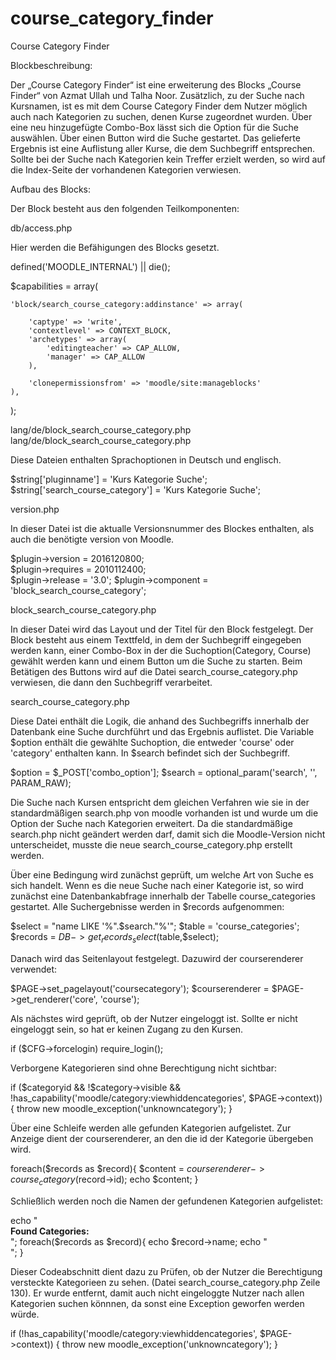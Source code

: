 # course_category_finder

Course Category Finder

Blockbeschreibung:

Der „Course Category Finder“ ist eine erweiterung des Blocks „Course Finder“ von Azmat Ullah und Talha Noor. Zusätzlich, zu der Suche nach Kursnamen, ist es mit dem Course Category Finder dem Nutzer möglich auch nach Kategorien zu suchen, denen Kurse zugeordnet wurden. 
Über eine neu hinzugefügte Combo-Box lässt sich die Option für die Suche auswählen. Über einen Button wird die Suche gestartet. 
Das gelieferte Ergebnis ist eine Auflistung aller Kurse, die dem Suchbegriff entsprechen. Sollte bei der Suche nach Kategorien kein Treffer erzielt werden, so wird auf die Index-Seite der vorhandenen Kategorien verwiesen.


Aufbau des Blocks:

Der Block besteht aus den folgenden Teilkomponenten: 

db/access.php
 
Hier werden die Befähigungen des Blocks gesetzt. 

defined('MOODLE_INTERNAL') || die();

$capabilities = array(

    'block/search_course_category:addinstance' => array(

        'captype' => 'write',
        'contextlevel' => CONTEXT_BLOCK,
        'archetypes' => array(
            'editingteacher' => CAP_ALLOW,
            'manager' => CAP_ALLOW
        ),

        'clonepermissionsfrom' => 'moodle/site:manageblocks'
    ),
);

lang/de/block_search_course_category.php
lang/de/block_search_course_category.php

Diese Dateien enthalten Sprachoptionen in Deutsch und englisch. 

$string['pluginname'] = 'Kurs Kategorie Suche';
$string['search_course_category'] = 'Kurs Kategorie Suche';





version.php

In dieser Datei ist die aktualle Versionsnummer des Blockes enthalten, als auch die  benötigte version von Moodle. 

$plugin->version   = 2016120800;        
$plugin->requires  = 2010112400;        
$plugin->release = '3.0';
$plugin->component = 'block_search_course_category';


block_search_course_category.php

In dieser Datei wird das Layout und der Titel für den Block festgelegt. Der Block besteht aus einem Texttfeld, in dem der Suchbegriff eingegeben werden kann, einer Combo-Box in der die Suchoption(Category, Course) gewählt werden kann und einem Button um die Suche zu starten.
Beim Betätigen des Buttons wird auf die Datei search_course_category.php verwiesen, die dann den Suchbegriff verarbeitet.


search_course_category.php

Diese Datei enthält die Logik, die anhand des Suchbegriffs innerhalb der Datenbank eine Suche durchführt und das Ergebnis auflistet. 
Die Variable $option enthält die gewählte Suchoption, die entweder 'course' oder 'category' enthalten kann. In $search befindet sich der Suchbegriff.

$option = $_POST['combo_option'];
$search = optional_param('search', '', PARAM_RAW); 

Die Suche nach Kursen entspricht dem gleichen Verfahren wie sie in der standardmäßigen search.php von moodle vorhanden ist und wurde um die Option der Suche nach Kategorien erweitert. Da die standardmäßige search.php nicht geändert werden darf, damit sich die Moodle-Version nicht unterscheidet, musste die neue search_course_category.php erstellt werden.

Über eine Bedingung wird zunächst geprüft, um welche Art von Suche es sich handelt. Wenn es die neue Suche nach einer Kategorie ist, so wird zunächst eine Datenbankabfrage innerhalb der Tabelle  course_categories gestartet. Alle Suchergebnisse werden in $records aufgenommen:

$select = "name LIKE '%".$search."%'"; 
$table  = 'course_categories';
$records = $DB->get_records_select($table,$select);

Danach wird das Seitenlayout festgelegt. Dazuwird der courserenderer verwendet:

$PAGE->set_pagelayout('coursecategory');
$courserenderer = $PAGE->get_renderer('core', 'course');


Als nächstes wird geprüft, ob der Nutzer eingeloggt ist. Sollte er nicht eingeloggt sein, so hat er keinen Zugang zu den Kursen.

if ($CFG->forcelogin) 
		require_login();


Verborgene Kategorieren sind ohne Berechtigung nicht sichtbar:

if ($categoryid && 
   !$category->visible && 
   !has_capability('moodle/category:viewhiddencategories', 
                    $PAGE->context)) {
		throw new moodle_exception('unknowncategory');
}

Über eine Schleife werden alle gefunden Kategorien aufgelistet. Zur Anzeige dient der courserenderer, an den die id der Kategorie übergeben wird.

foreach($records as $record){
		$content = $courserenderer->course_category($record->id);
		echo $content;
}

Schließlich werden noch die Namen der gefundenen Kategorien aufgelistet:

echo "</br><b>Found Categories:</b></br>";
foreach($records as $record){
		echo $record->name;
		echo "</br>";
}

Dieser Codeabschnitt dient dazu zu Prüfen, ob der Nutzer die Berechtigung versteckte Kategorieen zu sehen. (Datei search_course_category.php Zeile 130). Er wurde entfernt, damit auch nicht eingeloggte Nutzer nach allen Kategorien suchen könnnen, da sonst eine Exception geworfen werden würde.

if (!has_capability('moodle/category:viewhiddencategories', $PAGE->context)) {
	throw new moodle_exception('unknowncategory');
}


